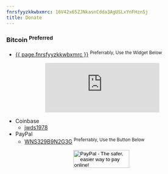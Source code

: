 ```yaml
---
fnrsfyyzkkwbxmrc: 16V42x65ZJNkasnCdda3AgUSLxYnFHzn5j
title: Donate
---
```


### Bitcoin <sup>Preferred</sup>
* <a href="bitcoin:{{ page.fnrsfyyzkkwbxmrc }}" rel="me" target="_blank" title="Bitcoin Wallet">{{ page.fnrsfyyzkkwbxmrc }}</a> <sup>Preferrably, Use the Widget Below</sup>

<p align="center">
  <script src="https://gateway.gear.mycelium.com/gear-widget-host.js" type="text/javascript"></script>
  <iframe id="gear-widget" scrolling="no" src="https://gateway.gear.mycelium.com/widgets/125114cf1a0c96953d267f11f1ef586268c29f9af483fd699d922e985ae0962e" style="border: none; display: inline-block; height: 130px; max-width: 350px; min-width: 250px;"></iframe>
</p>

* Coinbase
  * <a href="https://www.coinbase.com/jwds1978" rel="me" target="_blank" title="jwds1978">jwds1978</a>
* PayPal
  * <a href="https://www.paypal.me/stew721" rel="me" target="_blank" title="">WNS329B9N2G3G</a> <sup>Preferrably, Use the Button Below</sup>

<div align="center">
  <p>
    <form action="https://www.paypal.com/cgi-bin/webscr" method="post" target="_blank">
      <input name="cmd" type="hidden" value="_s-xclick">
      <input name="hosted_button_id" type="hidden" value="DY5LFFUVUNHTQ">
      <input alt="PayPal - The safer, easier way to pay online!" height="47" name="submit" src="{{ site.baseURL }}/resources/images/PayPal_donate_147x047.gif" type="image" width="147">
      <img alt="" height="1" src="https://www.paypalobjects.com/en_US/i/scr/pixel.gif" style="border: 0px;" width="1" />
    </form>
  </p>
</div>
